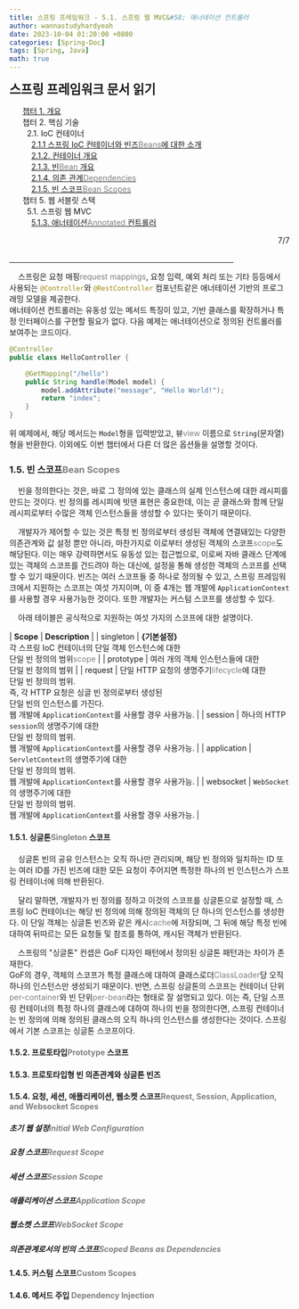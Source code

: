 ```yaml
---
title: 스프링 프레임워크 - 5.1. 스프링 웹 MVC&#58; 애너테이션 컨트롤러
author: wannastudyhardyeah
date: 2023-10-04 01:20:00 +0800
categories: [Spring-Doc]
tags: [Spring, Java]
math: true
---
```

<div class="toc-multiple-posts">
<b style="font-size:1.4rem">스프링 프레임워크 문서 읽기</b>
<ol class="sc-fmciRz gyCSrP"><a href="/posts/Spring-Chap-01-Frame-Work-Overview/">챕터 1. 개요</a><br>
챕터 2. 핵심 기술<br>
&nbsp;&nbsp;2.1. IoC 컨테이너<br>
&nbsp;&nbsp;&nbsp;&nbsp;<a href="/posts/Spring-Chap-02-1-1-introduction-to-the-spring-ioc-container-and-beans">2.1.1 스프링 IoC 컨테이너와 빈즈<span style="color: #808080;">Beans</span>에 대한 소개</a><br>
&nbsp;&nbsp;&nbsp;&nbsp;<a href="/posts/Spring-Chap-02-1-2-container-overview">2.1.2. 컨테이너 개요</a><br>
&nbsp;&nbsp;&nbsp;&nbsp;<a href="/posts/Spring-Chap-02-1-3-bean-overview">2.1.3. 빈<span style="color: #808080;">Bean</span> 개요</a><br>
&nbsp;&nbsp;&nbsp;&nbsp;<a href="/posts/Spring-Chap-02-1-4-dependencies">2.1.4. 의존 관계<span style="color: #808080;">Dependencies</span></a><br>
&nbsp;&nbsp;&nbsp;&nbsp;<a href="/posts/Spring-Chap-02-1-5-bean-scopes">2.1.5. 빈 스코프<span style="color: #808080;">Bean Scopes</span></a><br>
챕터 5. 웹 서블릿 스택<br>
&nbsp;&nbsp;5.1. 스프링 웹 MVC<br>
&nbsp;&nbsp;&nbsp;&nbsp;<a href="/posts/Spring-Chap-05-1-3-annoted-controllers" aria-current="page" class="active">5.1.3. 애너테이션<span style="color: #808080;">Annotated</span> 컨트롤러</a><br>
</ol><div class="sc-fIosxK hRRhWV"><div class="sc-gUQvok eBShCz">
<div class="series-number" align="right">7/7</div>
</div></div>
</div>
<br>
<hr width="80%">

&nbsp;&nbsp;&nbsp;&nbsp;스프링은 요청 매핑<span style="color: #808080;">request mappings</span>, 요청 입력, 예외 처리 또는 기타 등등에서 사용되는 <code class="language-java highlighter-rouge" style="color: #9E880D;">@Controller</code>와 <code class="language-java highlighter-rouge" style="color: #9E880D;">@RestController</code> 컴포넌트같은 애너테이션 기반의 프로그래밍 모델을 제공한다.<br> 애너테이션 컨트롤러는 유동성 있는 메서드 특징이 있고, 기반 클래스를 확장하거나 특정 인터페이스를 구현할 필요가 없다. 다음 예제는 애너테이션으로 정의된 컨트롤러를 보여주는 코드이다.<br>

```java
@Controller
public class HelloController {

    @GetMapping("/hello")
    public String handle(Model model) {
        model.addAttribute("message", "Hello World!");
        return "index";
    }
}
```

위 예제에서, 해당 메서드는 ``Model``형을 입력받았고, 뷰<span style="color: #808080;">view</span> 이름으로 ``String``(문자열)형을 반환한다. 이외에도 이번 챕터에서 다른 더 많은 옵션들을 설명할 것이다.<br>

<h3 id="dependencies-h3"> 1.5. 빈 스코프<span style="color: #808080;">Bean Scopes</span></h3>

&nbsp;&nbsp;&nbsp;&nbsp;빈을 정의한다는 것은, 바로 그 정의에 있는 클래스의 실제 인스턴스에 대한 레시피를 만드는 것이다. 빈 정의를 레시피에 빗댄 표현은 중요한데, 이는 곧 클래스와 함께 단일 레시피로부터 수많은 객체 인스턴스들을 생성할 수 있다는 뜻이기 때문이다.<br>

&nbsp;&nbsp;&nbsp;&nbsp;개발자가 제어할 수 있는 것은 특정 빈 정의로부터 생성된 객체에 연결돼있는 다양한 의존관계와 값 설정 뿐만 아니라, 마찬가지로 이로부터 생성된 객체의 스코프<span style="color: #808080;">scope</span>도 해당된다. 이는 매우 강력하면서도 유동성 있는 접근법으로, 이로써 자바 클래스 단계에 있는 객체의 스코프를 건드려야 하는 대신에, 설정을 통해 생성한 객체의 스코프를 선택할 수 있기 때문이다. 빈즈는 여러 스코프들 중 하나로 정의될 수 있고, 스프링 프레임워크에서 지원하는 스코프는 여섯 가지이며, 이 중 4개는 웹 개발에 ``ApplicationContext``를 사용할 경우 사용가능한 것이다. 또한 개발자는 커스텀 스코프를 생성할 수 있다.<br>

&nbsp;&nbsp;&nbsp;&nbsp;아래 테이블은 공식적으로 지원하는 여섯 가지의 스코프에 대한 설명이다.<br>

| <b>Scope</b> | <b>Description</b> |
| singleton | <b>{기본설정}</b><br>각 스프링 IoC 컨테이너의 단일 객체 인스턴스에 대한<br>단일 빈 정의의 범위<span style="color: #808080;">scope</span> |
| prototype | 여러 개의 객체 인스턴스들에 대한<br>단일 빈 정의의 범위 |
| request | 단일 HTTP 요청의 생명주기<span style="color: #808080;">lifecycle</span>에 대한<br>단일 빈 정의의 범위.<br>즉, 각 HTTP 요청은 싱글 빈 정의로부터 생성된<br>단일 빈의 인스턴스를 가진다.<br>웹 개발에 ``ApplicationContext``를 사용할 경우 사용가능. |
| session | 하나의 HTTP ``session``의 생명주기에 대한 <br>단일 빈 정의의 범위.<br>웹 개발에 ``ApplicationContext``를 사용할 경우 사용가능. |
| application | ``ServletContext``의 생명주기에 대한 <br>단일 빈 정의의 범위.<br>웹 개발에 ``ApplicationContext``를 사용할 경우 사용가능. |
| websocket | ``WebSocket``의 생명주기에 대한 <br>단일 빈 정의의 범위.<br>웹 개발에 ``ApplicationContext``를 사용할 경우 사용가능. |

<h4 id="the-singleton-scope-h4">  1.5.1. 싱글톤<span style="color: #808080;">Singleton</span> 스코프</h4>

&nbsp;&nbsp;&nbsp;&nbsp;싱글톤 빈의 공유 인스턴스는 오직 하나만 관리되며, 해당 빈 정의와 일치하는 ID 또는 여러 ID를 가진 빈즈에 대한 모든 요청이 주어지면 특정한 하나의 빈 인스턴스가 스프링 컨테이너에 의해 반환된다.<br>

&nbsp;&nbsp;&nbsp;&nbsp;달리 말하면, 개발자가 빈 정의를 정하고 이것의 스코프를 싱글톤으로 설정할 때, 스프링 IoC 컨테이너는 해당 빈 정의에 의해 정의된 객체의 단 하나의 인스턴스를 생성한다. 이 단일 객체는 싱글톤 빈즈와 같은 캐시<span style="color: #808080;">cache</span>에 저장되며, 그 뒤에 해당 특정 빈에 대하여 뒤따르는 모든 요청들 및 참조를 통하여, 캐시된 객체가 반환된다.

&nbsp;&nbsp;&nbsp;&nbsp;스프링의 "싱글톤" 컨셉은 GoF 디자인 패턴에서 정의된 싱글톤 패턴과는 차이가 존재한다.<br>
GoF의 경우, 객체의 스코프가 특정 클래스에 대하여 클래스로더<span style="color: #808080;">ClassLoader</span>당 오직 하나의 인스턴스만 생성되기 때문이다. 반면, 스프링 싱글톤의 스코프는 컨테이너 단위<span style="color: #808080;">per-container</span>와 빈 단위<span style="color: #808080;">per-bean</span>라는 형태로 잘 설명되고 있다. 이는 즉, 단일 스프링 컨테이너의 특정 하나의 클래스에 대하여 하나의 빈을 정의한다면, 스프링 컨테이너는 빈 정의에 의해 정의된 클래스의 오직 하나의 인스턴스를 생성한다는 것이다. 스프링에서 기본 스코프는 싱글톤 스코프이다.<br>

<h4 id="the-prototype-scope-h4">  1.5.2. 프로토타입<span style="color: #808080;">Prototype</span> 스코프</h4>

<h4 id="singleton-beans-with-prototype-bean-dependencies-h4">  1.5.3. 프로토타입형 빈 의존관계와 싱글톤 빈즈</h4>

<h4 id="request-session-application-and-websocket-scopes-h4">  1.5.4. 요청, 세션, 애플리케이션, 웹소켓 스코프<span style="color: #808080;">Request, Session, Application, and Websocket Scopes</span></h4>

<h5 id="initial-web-configuration-h4">   초기 웹 설정<span style="color: #808080;">Initial Web Configuration</span></h5>
<h5 id="request-scope-h4">   요청 스코프<span style="color: #808080;">Request Scope</span></h5>
<h5 id="session-scope-h4">   세션 스코프<span style="color: #808080;">Session Scope</span></h5>
<h5 id="application-scope-h4">   애플리케이션 스코프<span style="color: #808080;">Application Scope</span></h5>
<h5 id="websocket-scope-h4">   웹소켓 스코프<span style="color: #808080;">WebSocket Scope</span></h5>
<h5 id="dependency-injection-h4">   의존관계로서의 빈의 스코프<span style="color: #808080;">Scoped Beans as Dependencies</span></h5>

<h4 id="custom-scopes-h4">  1.4.5. 커스텀 스코프<span style="color: #808080;">Custom Scopes</span></h4>

<h4 id="method-injection-h4">  1.4.6. 메서드 주입 <span style="color: #808080;">Dependency Injection</span></h4>


<br>
<br>








